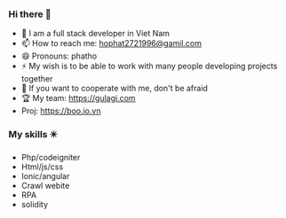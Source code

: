 ### Hi there 👋 

+ 🔭 I am a full stack developer in Viet Nam
+ 📫 How to reach me: hophat2721996@gamil.com
+ 😄 Pronouns: phatho
+ ⚡ My wish is to be able to work with many people developing projects together
+ 💬 If you want to cooperate with me, don't be afraid
+ 🏆  My team: https://gulagi.com
+ Proj: https://boo.io.vn
  
### My skills ✴️ 
* Php/codeigniter
* Html/js/css
* Ionic/angular
* Crawl webite
* RPA
* solidity
